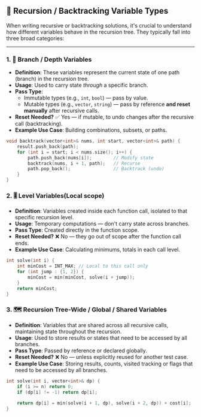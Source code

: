 ## 🔄 Recursion / Backtracking Variable Types

When writing recursive or backtracking solutions, it's crucial to understand how different variables behave in the recursion tree. They typically fall into three broad categories:

---

### 1. 🌿 Branch / Depth Variables

- **Definition**: These variables represent the current state of one path (branch) in the recursion tree.
- **Usage**: Used to carry state *through* a specific branch.
- **Pass Type**:
  - Immutable types (e.g., `int`, `bool`) — pass by value.
  - Mutable types (e.g., `vector`, `string`) — pass by reference **and reset manually** after recursive calls.
- **Reset Needed?** ✅ Yes — if mutable, to undo changes after the recursive call (backtracking).
- **Example Use Case**: Building combinations, subsets, or paths.

```cpp
void backtrack(vector<int>& nums, int start, vector<int>& path) {
    result.push_back(path);
    for (int i = start; i < nums.size(); i++) {
        path.push_back(nums[i]);        // Modify state
        backtrack(nums, i + 1, path);   // Recurse
        path.pop_back();                // Backtrack (undo)
    }
}
```

### 2. 🎚️ Level Variables(Local scope)

- **Definition**: Variables created inside each function call, isolated to that specific recursion level.
- **Usage**: Temporary computations — don't carry state across branches.
- **Pass Type**: Created directly in the function scope.
- **Reset Needed?** ❌ No — they go out of scope after the function call ends.
- **Example Use Case**: Calculating minimums, totals in each call level.

```cpp
int solve(int i) {
    int minCost = INT_MAX; // Local to this call only
    for (int jump : {1, 2}) {
        minCost = min(minCost, solve(i + jump));
    }
    return minCost;
}
```

### 3. 🗺️ Recursion Tree-Wide / Global / Shared Variables

- **Definition**: Variables that are shared across all recursive calls, maintaining state throughout the recursion.
- **Usage**: Used to store results or states that need to be accessed by all branches.
- **Pass Type**: Passed by reference or declared globally.
- **Reset Needed?** ❌ No — unless explicitly reused for another test case.
- **Example Use Case**: Storing results, counts, visited tracking or flags that need to be accessed by all branches.

```cpp
int solve(int i, vector<int>& dp) {
    if (i >= n) return 0;
    if (dp[i] != -1) return dp[i];
    
    return dp[i] = min(solve(i + 1, dp), solve(i + 2, dp)) + cost[i];
}
```
